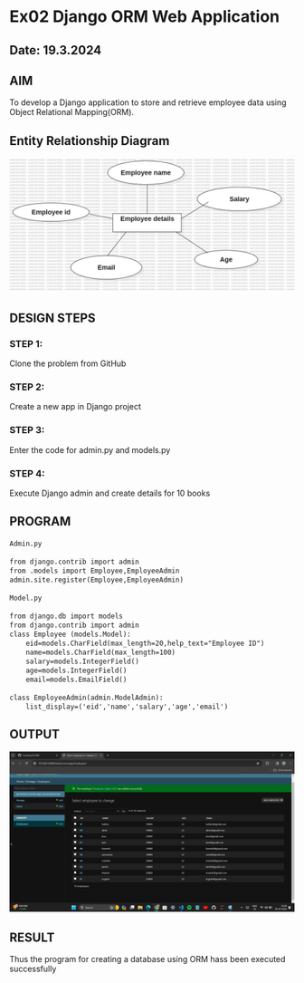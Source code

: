# Ex02 Django ORM Web Application

## Date: 19.3.2024

## AIM
To develop a Django application to store and retrieve employee data using Object Relational Mapping(ORM).

## Entity Relationship Diagram

![alt text](UseCaseDiagram1.jpg)

## DESIGN STEPS

### STEP 1:
Clone the problem from GitHub

### STEP 2:
Create a new app in Django project

### STEP 3:
Enter the code for admin.py and models.py

### STEP 4:
Execute Django admin and create details for 10 books

## PROGRAM
```
Admin.py

from django.contrib import admin
from .models import Employee,EmployeeAdmin
admin.site.register(Employee,EmployeeAdmin)

Model.py

from django.db import models
from django.contrib import admin
class Employee (models.Model):
    eid=models.CharField(max_length=20,help_text="Employee ID")
    name=models.CharField(max_length=100)
    salary=models.IntegerField()
    age=models.IntegerField()
    email=models.EmailField()
 
class EmployeeAdmin(admin.ModelAdmin):
    list_display=('eid','name','salary','age','email')
```

## OUTPUT

![alt text](<Screenshot 2024-03-20 233953.png>)


## RESULT
Thus the program for creating a database using ORM hass been executed successfully
